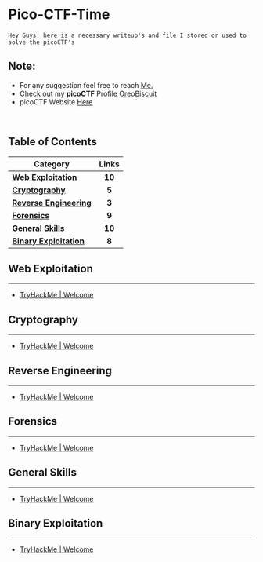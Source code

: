 # Pico-CTF-Time
    Hey Guys, here is a necessary writeup's and file I stored or used to solve the picoCTF's

## Note:
  - For any suggestion feel free to reach [Me.](https://github.com/Raunaksplanet) <br/>
  - Check out my **picoCTF** Profile [OreoBiscuit](https://play.picoctf.org/users/OreoBiscuit) <br/>
  - picoCTF Website [Here](https://picoctf.org/) <br/>
    
<br/>

## Table of Contents

</aside>

| Category                                            | Links | 
| -------------------------------------------------   |:---------------:|
| **[Web Exploitation](#web-exploitation)**                | **10**          |   
| **[Cryptography](#cryptography)**             | **5**           |     
| **[Reverse Engineering](#reverse-engineering)**    | **3**           |     
| **[Forensics](#forensics)**                      | **9**           |     
| **[General Skills](#general-skills)**                        | **10**          |     
| **[Binary Exploitation](#binary-exploitation)**               | **8**           |      

## Web Exploitation
---

* [TryHackMe | Welcome](https://tryhackme.com/room/hello)


## Cryptography
---

* [TryHackMe | Welcome](https://tryhackme.com/room/hello)


## Reverse Engineering
---

* [TryHackMe | Welcome](https://tryhackme.com/room/hello)


## Forensics
---

* [TryHackMe | Welcome](https://tryhackme.com/room/hello)


## General Skills
---

* [TryHackMe | Welcome](https://tryhackme.com/room/hello)


## Binary Exploitation
---

* [TryHackMe | Welcome](https://tryhackme.com/room/hello)


